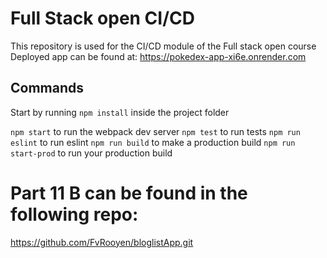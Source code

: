 # Full Stack open CI/CD

This repository is used for the CI/CD module of the Full stack open course
Deployed app can be found at: https://pokedex-app-xi6e.onrender.com

## Commands

Start by running `npm install` inside the project folder

`npm start` to run the webpack dev server
`npm test` to run tests
`npm run eslint` to run eslint
`npm run build` to make a production build
`npm run start-prod` to run your production build

# Part 11 B can be found in the following repo:
https://github.com/FvRooyen/bloglistApp.git
